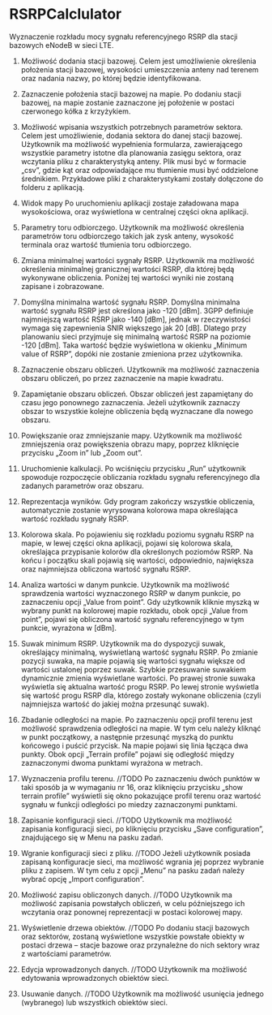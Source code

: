 # RSRPCalclulator

Wyznaczenie rozkładu mocy sygnału referencyjnego RSRP dla stacji bazowych eNodeB w sieci LTE.

1. Możliwość dodania stacji bazowej.
Celem jest umożliwienie określenia położenia stacji bazowej, wysokości umieszczenia anteny nad terenem oraz nadania nazwy, po której będzie identyfikowana.

2. Zaznaczenie położenia stacji bazowej na mapie.
Po dodaniu stacji bazowej, na mapie zostanie zaznaczone jej położenie w postaci czerwonego kółka z krzyżykiem.

3. Możliwość wpisania wszystkich potrzebnych parametrów sektora.
Celem jest umożliwienie, dodania sektora do danej stacji bazowej. Użytkownik ma możliwość wypełnienia formularza, zawierającego wszystkie parametry istotne dla planowania zasięgu sektora, oraz wczytania pliku z charakterystyką anteny. 
Plik musi być w formacie „csv”, gdzie kąt oraz odpowiadające mu tłumienie musi być oddzielone średnikiem. 
Przykładowe pliki z charakterystykami zostały dołączone do folderu z aplikacją.

4. Widok mapy
Po uruchomieniu aplikacji zostaje załadowana mapa wysokościowa, oraz wyświetlona w centralnej części okna aplikacji.

5. Parametry toru odbiorczego.
Użytkownik ma możliwość określenia parametrów toru odbiorczego takich jak zysk anteny, wysokość terminala oraz wartość tłumienia toru odbiorczego.

6. Zmiana minimalnej wartości sygnały RSRP.
Użytkownik ma możliwość określenia minimalnej granicznej wartości RSRP, dla której będą wykonywane obliczenia. Poniżej tej wartości wyniki nie zostaną zapisane i zobrazowane.

7. Domyślna minimalna wartość sygnału RSRP.
Domyślna minimalna wartość sygnału RSRP jest określona jako -120 [dBm]. 3GPP definiuje najmniejszą wartość RSRP jako -140 [dBm], jednak w rzeczywistości wymaga się zapewnienia SNIR większego jak 20 [dB]. Dlatego przy planowaniu sieci przyjmuje się
minimalną wartość RSRP na poziomie -120 [dBm]. Taka wartość będzie wyświetlona w okienku „Minimum value of RSRP”, dopóki nie zostanie zmieniona przez użytkownika.

8. Zaznaczenie obszaru obliczeń.
Użytkownik ma możliwość zaznaczenia obszaru obliczeń, po przez zaznaczenie na mapie kwadratu.

9. Zapamiętanie obszaru obliczeń.
Obszar obliczeń jest zapamiętany do czasu jego ponownego zaznaczenia. Jeżeli użytkownik zaznaczy obszar to wszystkie kolejne obliczenia będą wyznaczane dla nowego obszaru.

10. Powiększanie oraz zmniejszanie mapy.
Użytkownik ma możliwość zmniejszenia oraz powiększenia obrazu mapy, poprzez kliknięcie przycisku „Zoom in” lub „Zoom out”.

11. Uruchomienie kalkulacji.
Po wciśnięciu przycisku „Run” użytkownik spowoduje rozpoczęcie obliczania rozkładu sygnału referencyjnego dla zadanych parametrów oraz obszaru.

12. Reprezentacja wyników.
Gdy program zakończy wszystkie obliczenia, automatycznie zostanie wyrysowana kolorowa mapa określająca wartość rozkładu sygnały RSRP.

13. Kolorowa skala.
Po pojawieniu się rozkładu poziomu sygnału RSRP na mapie, w lewej części okna aplikacji, pojawi się kolorowa skala, określająca przypisanie kolorów dla określonych poziomów RSRP. Na końcu i początku skali pojawią się wartości, odpowiednio, największa oraz najmniejsza obliczona wartość sygnału RSRP.

14. Analiza wartości w danym punkcie.
Użytkownik ma możliwość sprawdzenia wartości wyznaczonego RSRP w danym punkcie, po zaznaczeniu opcji „Value from point”. Gdy użytkownik kliknie myszką w wybrany punkt na kolorowej mapie rozkładu, obok opcji „Value from point”, pojawi się obliczona wartość sygnału referencyjnego w tym punkcie, wyrażona w [dBm].

15. Suwak minimum RSRP.
Użytkownik ma do dyspozycji suwak, określający minimalną, wyświetlaną wartość sygnału RSRP. Po zmianie pozycji suwaka, na mapie pojawią się wartości sygnału większe od wartości ustalonej poprzez suwak. Szybkie przesuwanie suwakiem dynamicznie zmienia wyświetlane wartości. Po prawej stronie suwaka wyświetla się aktualna wartość progu RSRP. Po lewej stronie wyświetla się wartość progu RSRP dla, którego zostały wykonane obliczenia (czyli najmniejsza wartość do jakiej można przesunąć suwak).

16. Zbadanie odległości na mapie.
Po zaznaczeniu opcji profil terenu jest możliwość sprawdzenia odległości na mapie. W tym celu należy kliknąć w punkt początkowy, a następnie przesunąć myszką do punktu końcowego i puścić przycisk. Na mapie pojawi się linia łącząca dwa punkty. Obok opcji „Terrain profile” pojawi się odległość między zaznaczonymi dwoma punktami wyrażona w metrach.

17. Wyznaczenia profilu terenu. //TODO
Po zaznaczeniu dwóch punktów w taki sposób ja w wymaganiu nr 16, oraz kliknięciu przycisku „show terrain profile” wyświetli się okno pokazujące profil terenu oraz wartość sygnału w funkcji odległości po miedzy zaznaczonymi punktami.

18. Zapisanie konfiguracji sieci. //TODO
Użytkownik ma możliwość zapisania konfiguracji sieci, po kliknięciu przycisku „Save configuration”, znajdującego się w Menu na pasku zadań.

19. Wgranie konfiguracji sieci z pliku. //TODO
Jeżeli użytkownik posiada zapisaną konfiguracje sieci, ma możliwość wgrania jej poprzez wybranie pliku z zapisem. W tym celu z opcji „Menu” na pasku zadań należy wybrać opcję „Import configuration”.

20. Możliwość zapisu obliczonych danych. //TODO
Użytkownik ma możliwość zapisania powstałych obliczeń, w celu późniejszego ich wczytania oraz ponownej reprezentacji w postaci kolorowej mapy.

21. Wyświetlenie drzewa obiektów. //TODO
Po dodaniu stacji bazowych oraz sektorów, zostaną wyświetlone wszystkie powstałe obiekty w postaci drzewa – stacje bazowe oraz przynależne do nich sektory wraz z wartościami parametrów.

22. Edycja wprowadzonych danych. //TODO
Użytkownik ma możliwość edytowania wprowadzonych obiektów sieci.

23. Usuwanie danych. //TODO
Użytkownik ma możliwość usunięcia jednego (wybranego) lub wszystkich obiektów sieci.

